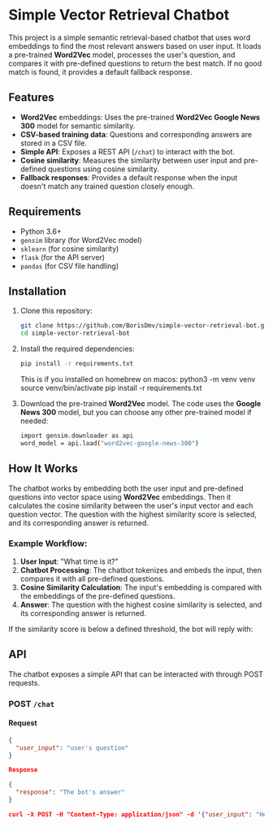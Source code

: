 # Simple Vector Retrieval Chatbot

This project is a simple semantic retrieval-based chatbot that uses word embeddings to find the most relevant answers based on user input. It loads a pre-trained **Word2Vec** model, processes the user's question, and compares it with pre-defined questions to return the best match. If no good match is found, it provides a default fallback response.

## Features

- **Word2Vec** embeddings: Uses the pre-trained **Word2Vec Google News 300** model for semantic similarity.
- **CSV-based training data**: Questions and corresponding answers are stored in a CSV file.
- **Simple API**: Exposes a REST API (`/chat`) to interact with the bot.
- **Cosine similarity**: Measures the similarity between user input and pre-defined questions using cosine similarity.
- **Fallback responses**: Provides a default response when the input doesn't match any trained question closely enough.

## Requirements

- Python 3.6+
- `gensim` library (for Word2Vec model)
- `sklearn` (for cosine similarity)
- `flask` (for the API server)
- `pandas` (for CSV file handling)

## Installation

1. Clone this repository:

   ```bash
   git clone https://github.com/BorisDmv/simple-vector-retrieval-bot.git
   cd simple-vector-retrieval-bot
   ```

2. Install the required dependencies:

   ```bash
   pip install -r requirements.txt
   ```

   This is if you installed on homebrew on macos:
   python3 -m venv venv
   source venv/bin/activate
   pip install -r requirements.txt

3. Download the pre-trained **Word2Vec** model. The code uses the **Google News 300** model, but you can choose any other pre-trained model if needed:
   ```bash
   import gensim.downloader as api
   word_model = api.load("word2vec-google-news-300")
   ```

## How It Works

The chatbot works by embedding both the user input and pre-defined questions into vector space using **Word2Vec** embeddings. Then it calculates the cosine similarity between the user's input vector and each question vector. The question with the highest similarity score is selected, and its corresponding answer is returned.

### Example Workflow:

1. **User Input**: "What time is it?"
2. **Chatbot Processing**: The chatbot tokenizes and embeds the input, then compares it with all pre-defined questions.
3. **Cosine Similarity Calculation**: The input's embedding is compared with the embeddings of the pre-defined questions.
4. **Answer**: The question with the highest cosine similarity is selected, and its corresponding answer is returned.

If the similarity score is below a defined threshold, the bot will reply with:

## API

The chatbot exposes a simple API that can be interacted with through POST requests.

### POST `/chat`

#### Request

```json
{
  "user_input": "user's question"
}

Response

{
  "response": "The bot's answer"
}

curl -X POST -H "Content-Type: application/json" -d '{"user_input": "Hello"}' http://localhost:5000/chat

```
